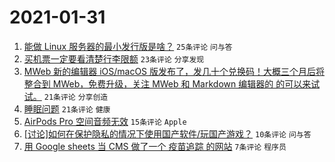 # 2021-01-31

1. [能做 Linux 服务器的最小发行版是啥？](https://www.v2ex.com/t/749947) `25条评论` `问与答`
1. [买机票一定要看清楚行李限额](https://www.v2ex.com/t/749949) `23条评论` `分享发现`
1. [MWeb 新的编辑器 iOS/macOS 版发布了，发几十个兑换码！大概三个月后将整合到 MWeb，免费升级，关注 MWeb 和 Markdown 编辑器的 的可以来试试。](https://www.v2ex.com/t/749958) `21条评论` `分享创造`
1. [睡眠问题](https://www.v2ex.com/t/749944) `21条评论` `健康`
1. [AirPods Pro 空间音频无效](https://www.v2ex.com/t/749946) `15条评论` `Apple`
1. [[讨论]如何在保护隐私的情况下使用国产软件/玩国产游戏？](https://www.v2ex.com/t/749960) `10条评论` `问与答`
1. [用 Google sheets 当 CMS 做了一个 疫苗追踪 的网站](https://www.v2ex.com/t/749951) `7条评论` `程序员`

